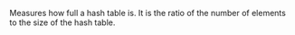 Measures how full a hash table is. It is the ratio of the number of elements to the size of the hash table.